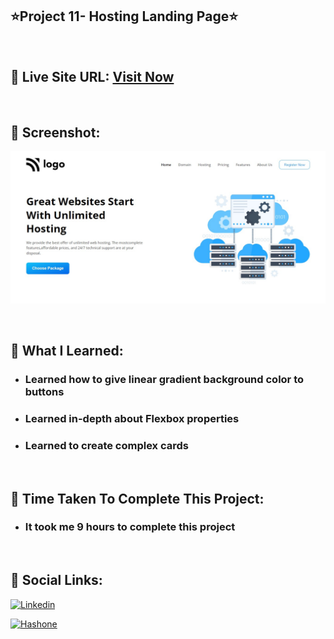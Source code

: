## ⭐Project 11- Hosting Landing Page⭐

<br>

## 📌 Live Site URL: <a href="https://11hosting-page.netlify.app/">**Visit Now**</a>

<br>

## 📌 Screenshot:

![project1](./images/project11.png)

<br>

## 📌 What I Learned:

- ### Learned how to give linear gradient background color to buttons
- ### Learned in-depth about Flexbox properties
- ### Learned to create complex cards

<br>

## 📌 Time Taken To Complete This Project:

- ### It took me 9 hours to complete this project

<br>

## 📌 Social Links:

[![Linkedin](https://img.shields.io/badge/LinkedIn-0077B5?style=for-the-badge&logo=linkedin&logoColor=white)](https://www.linkedin.com/in/nikhilkhetan17/)

[![Hashone](https://img.shields.io/badge/Hashnode-2962FF?style=for-the-badge&logo=hashnode&logoColor=white)](https://nikhilkhetan.hashnode.dev/)
